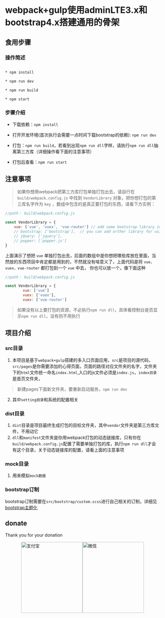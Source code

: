 # webpack+gulp使用adminLTE3.x和bootstrap4.x搭建通用的骨架

## 食用步骤

### 操作简述

``` bash

* npm install

* npm run dev

* npm run build

* npm start

```

### 步骤介绍

* 下载依赖：`npm install`

* 打开开发环境(首次执行会需要一点时间下载bootstrap的依赖): `npm run dev`

* 打包：`npm run build`，若看到出现`npm run dll`字样，请执行`npm run dll`抽离第三方库（详细操作看下面的注意事项）

* 打包后查看：`npm run start`

## 注意事项

> 如果你想用webpack把第三方库打包单独打包出去，请自行在 `build/webpack.config.js` 中找到 `VendorLibrary` 对象，把你想打包的第三库名字作为 `key` ，数组中包含的是真正要打包的东西，请看下方实例：

``` js
//path： build/webpack.config.js

const VendorLibrary = {
    vue: ['vue', 'vuex', 'vue-router'] // add some bootstrap library in project.
    // bootstrap: ['bootstrap'],  // you can add orther library for using.
    // jQuery: ['jquery'],
    // popper: ['popper.js']
}
```

上面演示了想把 `vue` 单独打包出去，后面的数组中是你想把哪些库放在里面，当然放的东西项目中肯定都是用到的，不然就没有啥意义了，上面代码是将 `vue，vuex，vue-router` 都打包到一个 `vue` 中去，
你也可以放一个，像下面这种

``` js
//path： build/webpack.config.js

const VendorLibrary = {
        vue: ['vue']
        vuex: ['vuex'],
        vuex: ['vue-router']
```

>如果没有以上要打包的资源，不必执行`npm run dll`，具体看控制台是否显示`npm run dll`，没有则不用执行


## 项目介绍
### src目录
1. 本项目是基于`webpack+gulp`搭建的多入口页面应用，`src`是项目的源代码，`src/pages`是你需要添加的心得页面，页面的路径对应文件夹的名字，文件夹下的`html`文件统一命名`index.html`,入口的js文件必须是`index.js`，`index目录`是首页文件夹，
>新建pages下面新文件夹，要重新启动服务，`npm run dev`

2. 其中`setting目录`和系统的配置相关

### dist目录
1. `dist`目录是项目最终生成打包的目标文件夹，其中`vendor`文件夹是第三方库文件，不用动它
2. `dll`和`manifest`文件夹是你用webpack打包的动态链接库，只有你在`build/webpack.config.js`配置了需要单独打包的库，执行`npm run dll`才会有这个目录，关于动态链接库的配置，请看上面的注意事项

### mock目录
1. 用来模拟`mock数据`


### bootstrap订制
bootstrap订制需要在`src/bootstrap/custom.scss`进行自己相关的订制，详细见[bootstrap主题化](https://getbootstrap.net/docs/getting-started/theming/)



## donate
Thank you for your donation

<div style="display:flex;align-item:center;justify-content:center;">
 <img src="https://cdn.jsdelivr.net/gh/1046224544/cdn1@master/base/alipay.png" width = "200" height = "230" alt="支付宝" align=center />
 <img src="https://cdn.jsdelivr.net/gh/1046224544/cdn1@master/base/wechatpay.jpg" width = "200" height = "230" alt="微信" align=center />
</div>

